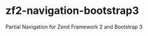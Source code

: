 zf2-navigation-bootstrap3
=========================

Partial Navigation for Zend Framework 2 and Bootstrap 3
